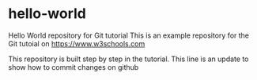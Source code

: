 # hello-world
Hello World repository for Git tutorial
This is an example repository for the Git tutoial on 
https://www.w3schools.com

This repository is built step by step in the tutorial.
This line is an update to show how to commit changes on github
